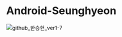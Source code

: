 # Android-Seunghyeon

![github_한승현_ver1-7](https://user-images.githubusercontent.com/70698151/135753583-cb6d8b51-421f-48e2-9284-0bb3b70bb6d7.png)
